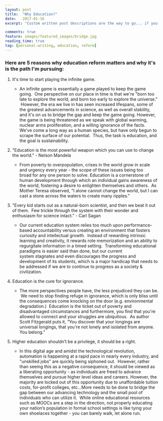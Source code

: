 ```yaml
---
layout: post
title:  "Why Education?"
date:   2017-01-16
excerpt: "Custom written post descriptions are the way to go... if you're not lazy."

comments: true
feature: images/featured_images/bridge.jpg
reading_time: true
tag: [personal-writing, education, reform]
---
```


### Here are 5 reasons why education reform matters and why it's is the path I'm pursuing: 

1. It's time to start playing the infinite game.

	- An infinite game is essentially a game played to keep the game going.  One perspective on our place in time is that we're "born too late to explore the world, and born too early to explore the universe."  However, the era we live in has seen increased lifespans, some of the greatest advancements in science, as well as overall stability, and it's on us to bridge the gap and keep the game going. However, the game is being threatened as we speak with global warming, nuclear arms proliferation, and a willing ignorance of the facts. We’ve come a long way as a human species, but have only begun to scrape the surface of our potential.  Thus, the task is education, and the goal is sustainability.  

1. "Education is the most powerful weapon which you can use to change the world." - Nelson Mandela

	- From poverty to overpopulation, crises in the world grow in scale and urgency every year - the scope of these issues being too broad for any one person to solve. Education is a cornerstone of human development through which an individual gains awareness of the world, fostering a desire to enlighten themselves and others.  As Mother Teresa observed, "I alone cannot change the world, but I can cast a stone across the waters to create many ripples."

1. "Every kid starts out as a natural-born scientist, and then we beat it out of them.  Few trickle through the system with their wonder and enthusiasm for science intact.” - Carl Sagan

	- Our current education system relies too much upon performance-based accountability versus creating an environment that fosters curiosity and intellectual growth.  Instead of rewarding intrinsic learning and creativity, it rewards rote memorization and an ability to regurgitate information in a timed setting.  Transforming educational paradigms is easier said than done, but our current system stagnates and even discourages the progress and development of its students, which is a major handicap that needs to be addressed if we are to continue to progress as a society & civilization.

1. Education is the cure for ignorance.

	- The more perspectives people have, the less prejudiced they can be.  We need to stop finding refuge in ignorance, which is only bliss until the consequences come knocking on the door (e.g. environmental degradation.)  Education is the ticket out of poverty and disadvantaged circumstances and furthermore, you find that you're allowed to connect and your struggles are ubiquitous.  As author Scott Fitzgerald puts it, “You discover that your longings are universal longings, that you're not lonely and isolated from anyone. You belong.” 

1. Higher education shouldn’t be a privilege, it should be a right.

	- In this digital age and amidst the technological revolution, automation is happening at a rapid pace in nearly every industry, and "unskilled jobs" are quickly being siphoned out.  However, rather than seeing this as a negative consequence, it should be viewed as a liberating opportunity - as individuals are freed to advance themselves and pursue higher level ideas and careers. However, the majority are locked out of this opportunity due to unaffordable tuition costs, for-profit colleges, etc...More needs to be done to bridge the gap between our advancing technology and the small pool of individuals who can utilize it.  While online educational resources such as MOOCs are a step in the direction, not properly educating your nation’s population in formal school settings is like tying your own shoelaces together - you can barely walk, let alone run.


